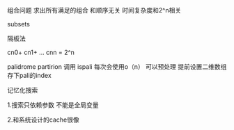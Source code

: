 组合问题 求出所有满足的组合 和顺序无关 时间复杂度和2^n相关

subsets

隔板法 

cn0+ cn1+ ... cnn = 2^n

palidrome partirion 调用 ispali 每次会使用o（n） 可以预处理 提前设置二维数组 存下pali的index


记忆化搜索

1.搜索只依赖参数 不能是全局变量

2.和系统设计的cache很像
